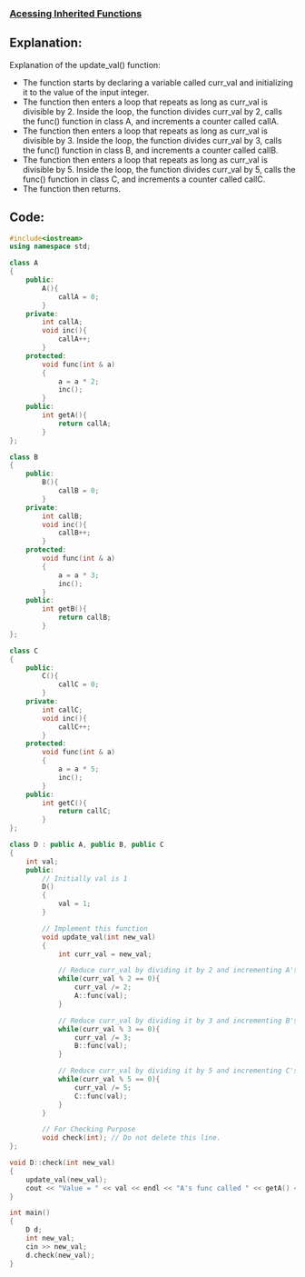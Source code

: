 ### [Acessing Inherited Functions](https://www.hackerrank.com/challenges/accessing-inherited-functions/problem?isFullScreen=false)

## Explanation:
Explanation of the update_val() function:
* The function starts by declaring a variable called curr_val and initializing it to the value of the input integer.
* The function then enters a loop that repeats as long as curr_val is divisible by 2. Inside the loop, the function divides curr_val by 2, calls the func() function in class A, and increments a counter called callA.
* The function then enters a loop that repeats as long as curr_val is divisible by 3. Inside the loop, the function divides curr_val by 3, calls the func() function in class B, and increments a counter called callB.
* The function then enters a loop that repeats as long as curr_val is divisible by 5. Inside the loop, the function divides curr_val by 5, calls the func() function in class C, and increments a counter called callC.
* The function then returns.

## Code:
```cpp
#include<iostream>
using namespace std;

class A
{
    public:
        A(){
            callA = 0;
        }
    private:
        int callA;
        void inc(){
            callA++;
        }
    protected:
        void func(int & a)
        {
            a = a * 2;
            inc();
        }
    public:
        int getA(){
            return callA;
        }
};

class B
{
    public:
        B(){
            callB = 0;
        }
    private:
        int callB;
        void inc(){
            callB++;
        }
    protected:
        void func(int & a)
        {
            a = a * 3;
            inc();
        }
    public:
        int getB(){
            return callB;
        }
};

class C
{
    public:
        C(){
            callC = 0;
        }
    private:
        int callC;
        void inc(){
            callC++;
        }
    protected:
        void func(int & a)
        {
            a = a * 5;
            inc();
        }
    public:
        int getC(){
            return callC;
        }
};

class D : public A, public B, public C
{
    int val;
    public:
        // Initially val is 1
        D()
        {
            val = 1;
        }

        // Implement this function
        void update_val(int new_val)
        {
            int curr_val = new_val;

            // Reduce curr_val by dividing it by 2 and incrementing A's call count
            while(curr_val % 2 == 0){
                curr_val /= 2;
                A::func(val);
            }

            // Reduce curr_val by dividing it by 3 and incrementing B's call count
            while(curr_val % 3 == 0){
                curr_val /= 3;
                B::func(val);
            }

            // Reduce curr_val by dividing it by 5 and incrementing C's call count
            while(curr_val % 5 == 0){
                curr_val /= 5;
                C::func(val);
            }
        }

        // For Checking Purpose
        void check(int); // Do not delete this line.
};

void D::check(int new_val)
{
    update_val(new_val);
    cout << "Value = " << val << endl << "A's func called " << getA() << " times " << endl << "B's func called " << getB() << " times" << endl << "C's func called " << getC() << " times" << endl;
}

int main()
{
    D d;
    int new_val;
    cin >> new_val;
    d.check(new_val);
}

```
